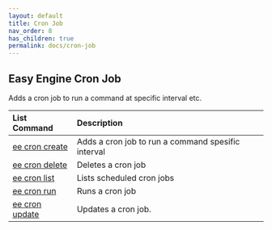 ```yaml
---
layout: default
title: Cron Job
nav_order: 8
has_children: true
permalink: docs/cron-job
---
```


## Easy Engine Cron Job

Adds a cron job to run a command at specific interval etc.

| List Command                                   | Description                                      |
|:------------------------------------------|:------------------------------------------------------|
| [ee cron create](/docs/cron/cron-create)  | Adds a cron job to run a command spesific interval    |
| [ee cron delete](/docs/cron/cron-delete)  | Deletes a cron job                                    |
| [ee cron list](/docs/cron/cron-list)      | Lists scheduled cron jobs                             |
| [ee cron run](/docs/cron/cron-run)        | Runs a cron job                                       |
| [ee cron update](/docs/cron/cron-update)  | Updates a cron job.                                   |
